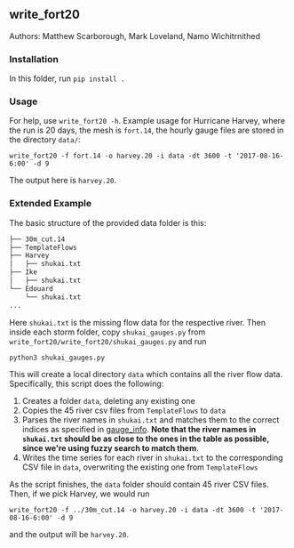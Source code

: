 ## write_fort20

Authors: Matthew Scarborough, Mark Loveland, Namo Wichitrnithed

### Installation

In this folder, run `pip install .`

### Usage

For help, use `write_fort20 -h`.
Example usage for Hurricane Harvey, where the run is 20 days, the mesh is `fort.14`, the hourly gauge files are stored in the directory `data/`:

	write_fort20 -f fort.14 -o harvey.20 -i data -dt 3600 -t '2017-08-16-6:00' -d 9

The output here is `harvey.20`.

### Extended Example
The basic structure of the provided data folder is this:

```bash
├── 30m_cut.14
├── TemplateFlows
├── Harvey
│   ├── shukai.txt
├── Ike
│   ├── shukai.txt
└── Edouard
    └── shukai.txt
...
```
Here `shukai.txt` is the missing flow data for the respective river. Then inside each storm folder, copy `shukai_gauges.py` from `write_fort20/write_fort20/shukai_gauges.py` and run

	python3 shukai_gauges.py

This will create a local directory `data` which contains all the river flow data. Specifically, this script does the following:

1. Creates a folder `data`, deleting any existing one
2. Copies the 45 river csv files from `TemplateFlows` to `data`
3. Parses the river names in `shukai.txt` and matches them to the correct indices as specified in [gauge_info](https://docs.google.com/spreadsheets/d/1TmZHVMFxkr7OIIkLz5q_fRM_fL_4IiBtKnD4bvYImdg/edit?usp=sharing). **Note that the river names in `shukai.txt` should be as close to the ones in the table as possible, since we're using fuzzy search to match them**.
4. Writes the time series for each river in `shukai.txt` to the corresponding CSV file in `data`, overwriting the existing one from `TemplateFlows`

As the script finishes, the `data` folder should contain 45 river CSV files. Then, if we pick Harvey, we would run

	write_fort20 -f ../30m_cut.14 -o harvey.20 -i data -dt 3600 -t '2017-08-16-6:00' -d 9

and the output will be `harvey.20`.
	


